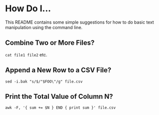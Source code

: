 # How Do I...

This README contains some simple suggestions for how to do basic text manipulation using the command line.

## Combine Two or More Files?

`cat file1 file2` etc.

## Append a New Row to a CSV File?

`sed -i.bak "s/$/"$FOO\"/g" file.csv`

## Print the Total Value of Column N?

`awk -F, '{ sum += $N } END { print sum }' file.csv`
